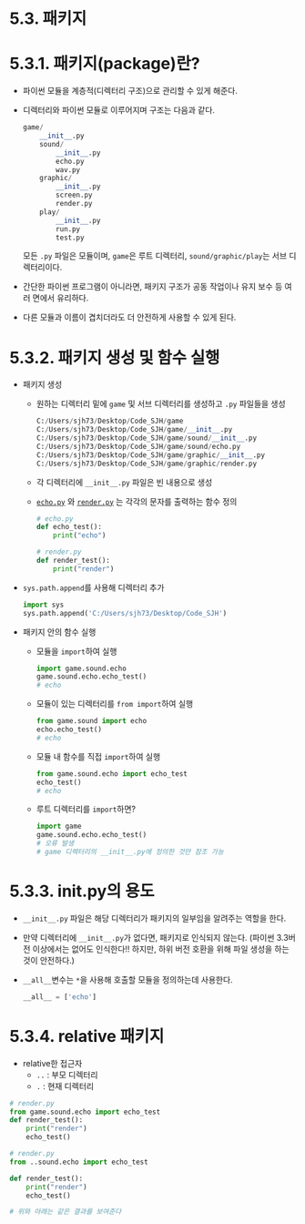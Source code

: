 # 5.3. 패키지

# 5.3.1. 패키지(package)란?

- 파이썬 모듈을 계층적(디렉터리 구조)으로 관리할 수 있게 해준다.
- 디렉터리와 파이썬 모듈로 이루어지며 구조는 다음과 같다.
    
    ```python
    game/
        __init__.py
        sound/
            __init__.py
            echo.py
            wav.py
        graphic/
            __init__.py
            screen.py
            render.py
        play/
            __init__.py
            run.py
            test.py
    ```
    
    모든 `.py` 파일은 모듈이며, `game`은 루트 디렉터리, `sound/graphic/play`는 서브 디렉터리이다.
    
- 간단한 파이썬 프로그램이 아니라면, 패키지 구조가 공동 작업이나 유지 보수 등 여러 면에서 유리하다.
- 다른 모듈과 이름이 겹치더라도 더 안전하게 사용할 수 있게 된다.

# 5.3.2. 패키지 생성 및 함수 실행

- 패키지 생성
    - 원하는 디렉터리 밑에 `game` 및 서브 디렉터리를 생성하고 `.py` 파일들을 생성
        
        ```python
        C:/Users/sjh73/Desktop/Code_SJH/game
        C:/Users/sjh73/Desktop/Code_SJH/game/__init__.py
        C:/Users/sjh73/Desktop/Code_SJH/game/sound/__init__.py
        C:/Users/sjh73/Desktop/Code_SJH/game/sound/echo.py
        C:/Users/sjh73/Desktop/Code_SJH/game/graphic/__init__.py
        C:/Users/sjh73/Desktop/Code_SJH/game/graphic/render.py
        ```
        
    - 각 디렉터리에 `__init__.py` 파일은 빈 내용으로 생성
    - [`echo.py`](http://echo.py) 와 [`render.py`](http://render.py) 는 각각의 문자를 출력하는 함수 정의
        
        ```python
        # echo.py
        def echo_test():
            print("echo")
        
        # render.py
        def render_test():
            print("render")
        ```
        
- `sys.path.append`를 사용해 디렉터리 추가
    
    ```python
    import sys
    sys.path.append('C:/Users/sjh73/Desktop/Code_SJH')
    ```
    
- 패키지 안의 함수 실행
    - 모듈을 `import`하여 실행
        
        ```python
        import game.sound.echo
        game.sound.echo.echo_test()
        # echo
        ```
        
    - 모듈이 있는 디렉터리를 `from import`하여 실행
        
        ```python
        from game.sound import echo
        echo.echo_test()
        # echo
        ```
        
    - 모듈 내 함수를 직접 `import`하여 실행
        
        ```python
        from game.sound.echo import echo_test
        echo_test()
        # echo
        ```
        
    - 루트 디렉터리를 `import`하면?
        
        ```python
        import game
        game.sound.echo.echo_test()
        # 오류 발생
        # game 디렉터리의 __init__.py에 정의한 것만 참조 가능
        ```
        

# 5.3.3. __init__.py의 용도

- `__init__.py` 파일은 해당 디렉터리가 패키지의 일부임을 알려주는 역할을 한다.
- 만약 디렉터리에 `__init__.py`가 없다면, 패키지로 인식되지 않는다. (파이썬 3.3버전 이상에서는 없어도 인식한다!! 하지만, 하위 버전 호환을 위해 파일 생성을 하는 것이 안전하다.)
- `__all__`변수는 `*`을 사용해 호출할 모듈을 정의하는데 사용한다.
    
    ```python
    __all__ = ['echo']
    ```
    

# 5.3.4. relative 패키지

- relative한 접근자
    - `..` : 부모 디렉터리
    - `.` : 현재 디렉터리

```python
# render.py
from game.sound.echo import echo_test
def render_test():
    print("render")
    echo_test()

# render.py
from ..sound.echo import echo_test

def render_test():
    print("render")
    echo_test()

# 위와 아래는 같은 결과를 보여준다
```